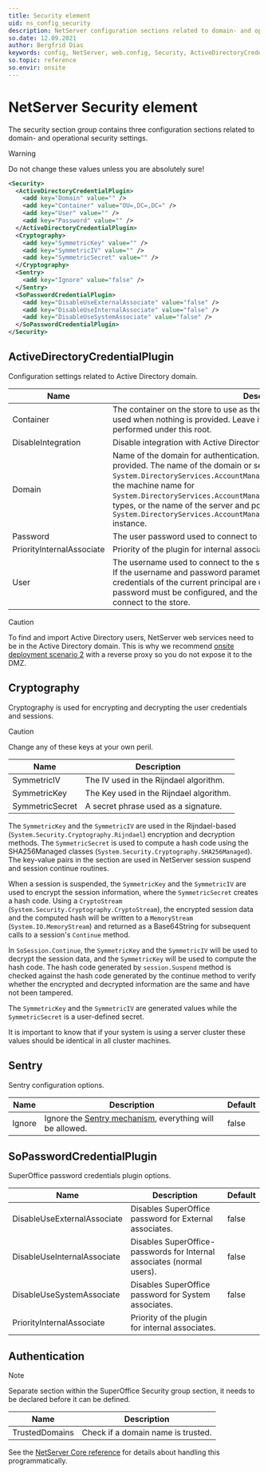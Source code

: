 ```yaml
---
title: Security element
uid: ns_config_security
description: NetServer configuration sections related to domain- and operational security settings.
so.date: 12.09.2021
author: Bergfrid Dias
keywords: config, NetServer, web.config, Security, ActiveDirectoryCredentialPlugin, Active Directory, DisableIntegration, Cryptography, SymmetricIV, SymmetricKey, SymmetricSecret, Rijndael, Sentry, SoPasswordCredentialPlugin, DisableUseExternalAssociate, DisableUseInternalAssociate, DisableUseSystemAssociate, session, PriorityInternalAssociate
so.topic: reference
so.envir: onsite
---
```


# NetServer Security element

The security section group contains three configuration sections related to domain- and operational security settings.

> [!WARNING]
> Do not change these values unless you are absolutely sure!

```XML
<Security>
  <ActiveDirectoryCredentialPlugin>
    <add key="Domain" value="" />
    <add key="Container" value="OU=,DC=,DC=" />
    <add key="User" value="" />
    <add key="Password" value="" />
  </ActiveDirectoryCredentialPlugin>
  <Cryptography>
    <add key="SymmetricKey" value="" />
    <add key="SymmetricIV" value="" />
    <add key="SymmetricSecret" value="" />
  </Cryptography>
  <Sentry>
    <add key="Ignore" value="false" />
  </Sentry>
  <SoPasswordCredentialPlugin>
    <add key="DisableUseExternalAssociate" value="false" />
    <add key="DisableUseInternalAssociate" value="false" />
    <add key="DisableUseSystemAssociate" value="false" />
  </SoPasswordCredentialPlugin>
</Security>
```

## ActiveDirectoryCredentialPlugin

Configuration settings related to Active Directory domain.

| Name | Description | Default |
|---|---|---|
| Container | The container on the store to use as the root of the context. Default container is used when nothing is provided. Leave it blank if you do not know. All queries are performed under this root. | |
| DisableIntegration | Disable integration with Active Directory. | false |
| Domain | Name of the domain for authentication. Default domain is used when nothing is provided. The name of the domain or server for `System.DirectoryServices.AccountManagement.ContextType.Domain` context types, the machine name for `System.DirectoryServices.AccountManagement.ContextType.Machine` context types, or the name of the server and port hosting the `System.DirectoryServices.AccountManagement.ContextType.ApplicationDirectory` instance. | |
| Password | The user password used to connect to the store. | |
| PriorityInternalAssociate | Priority of the plugin for internal associates. | |
| User | The username used to connect to the store. It must be able to list and view users. If the username and password parameters are not configured, the default credentials of the current principal are used. Otherwise, both username and password must be configured, and the credentials they specify are used to connect to the store. | |

> [!CAUTION]
> To find and import Active Directory users, NetServer web services need to be in the Active Directory domain. This is why we recommend [onsite deployment scenario 2][3] with a reverse proxy so you do not expose it to the DMZ.

## Cryptography

Cryptography is used for encrypting and decrypting the user credentials and sessions.

> [!CAUTION]
> Change any of these keys at your own peril.

| Name | Description |
|---|---|
| SymmetricIV | The IV used in the Rijndael algorithm. |
| SymmetricKey | The Key used in the Rijndael algorithm. |
| SymmetricSecret | A secret phrase used as a signature. |

The `SymmetricKey` and the `SymmetricIV` are used in the Rijndael-based (`System.Security.Cryptography.Rijndael`) encryption and decryption methods. The `SymmetricSecret` is used to compute a hash code using the SHA256Managed classes (`System.Security.Cryptography.SHA256Managed`). The key-value pairs in the section are used in NetServer session suspend and session continue routines.

When a session is suspended, the `SymmetricKey` and the `SymmetricIV` are used to encrypt the session information, where the `SymmetricSecret` creates a hash code. Using a `CryptoStream` (`System.Security.Cryptography.CryptoStream`), the encrypted session data and the computed hash will be written to a `MemoryStream` (`System.IO.MemoryStream`) and returned as a Base64String for subsequent calls to a session's `Continue` method.

In `SoSession.Continue`, the `SymmetricKey` and the `SymmetricIV` will be used to decrypt the session data, and the `SymmetricKey` will be used to compute the hash code. The hash code generated by `session.Suspend` method is checked against the hash code generated by the continue method to verify whether the encrypted and decrypted information are the same and have not been tampered.

The `SymmetricKey` and the `SymmetricIV` are generated values while the `SymmetricSecret` is a user-defined secret.

It is important to know that if your system is using a server cluster these values should be identical in all cluster machines.

## Sentry

Sentry configuration options.

| Name | Description | Default |
|---|---|---|
| Ignore | Ignore the [Sentry mechanism][2], everything will be allowed. | false |

## SoPasswordCredentialPlugin

SuperOffice password credentials plugin options.

| Name | Description | Default |
|---|---|---|
| DisableUseExternalAssociate | Disables SuperOffice password for External associates. | false |
| DisableUseInternalAssociate | Disables SuperOffice-passwords for Internal associates (normal users). | false |
| DisableUseSystemAssociate | Disables SuperOffice password for System associates. | false |
| PriorityInternalAssociate | Priority of the plugin for internal associates. | |

## Authentication

> [!NOTE]
> Separate section within the SuperOffice Security group section, it needs to be declared before it can be defined.

| Name | Description |
|---|---|
| TrustedDomains | Check if a domain name is trusted. |

See the [NetServer Core reference][1] for details about handling this programmatically.

<!-- Referenced links -->
[1]: <xref:SuperOffice.Configuration.ConfigFile.Security>
[2]: ../../security/sentry/index.md
[3]: ../../../../superoffice-docs/docs/onsite/security/deployment-scenarios.md#scenario2
